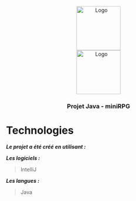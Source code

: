 <!-- PROJECT LOGO -->
<br />
<p align="center">
    <img src="https://www.promeo-formation.fr/themes/custom/promeo/img/logos/logo_uimm.svg" alt="Logo" width="120" height="120"><br>
    <img src="https://www.promeo-formation.fr/themes/custom/promeo/img/logos/logo_promeo.svg" alt="Logo" width="120" height="120">
  
  <h3 align="center">Projet Java - miniRPG </h3>

# Technologies

***Le projet a été créé en utilisant :***

***Les logiciels :***

> IntelliJ

***Les langues :***

> Java
